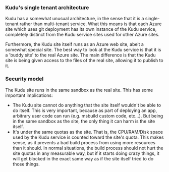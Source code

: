 ### Kudu's single tenant architecture

Kudu has a somewhat unusual architecture, in the sense that it is a single-tenant rather than multi-tenant service. What this means is that each Azure site which uses git deployment has its own instance of the Kudu service, completely distinct from the Kudu service sites used for other Azure sites.

Furthermore, the Kudu site itself runs as an Azure web site, abeit a somewhat special site. The best way to look at the Kudu service is that it is a 'buddy site' to the real Azure site. The main difference is that the Kudu site is being given access to the files of the real site, allowing it to publish to it.


### Security model

The Kudu site runs in the same sandbox as the real site. This has some important implications:

- The Kudu site cannot do anything that the site itself wouldn't be able to do itself. This is very important, because as part of deploying an app, arbitrary user code can run (e.g. msbuild custom code, etc...). But being in the same sandbox as the site, the only thing it can harm is the site itself.
- It's under the same quotas as the site. That is, the CPU/RAM/Disk space used by the Kudu service is counted toward the site's quota. This makes sense, as it prevents a bad build process from using more resources than it should. In normal situations, the build process should not hurt the site quotas in any measurable way, but if it starts doing crazy things, it will get blocked in the exact same way as if the site itself tried to do those things.
